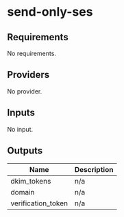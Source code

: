 # send-only-ses

## Requirements

No requirements.

## Providers

No provider.

## Inputs

No input.

## Outputs

| Name | Description |
|------|-------------|
| dkim\_tokens | n/a |
| domain | n/a |
| verification\_token | n/a |

